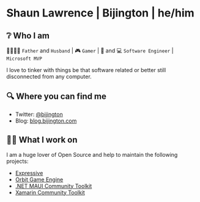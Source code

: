 # Shaun Lawrence | Bijington | he/him

## :grey_question: Who I am

:family_man_woman_girl_girl: `Father` and `Husband` | :video_game: `Gamer` | :iphone: and :computer: `Software Engineer` | `Microsoft MVP`

I love to tinker with things be that software related or better still disconnected from any computer.

## :mag: Where you can find me

- Twitter: [@bijington](https://twitter.com/bijington)
- Blog: [blog.bijington.com](https://blog.bijington.com)

## :technologist: What I work on

I am a huge lover of Open Source and help to maintain the following projects:
- [Expressive](https://github.com/bijington/expressive)
- [Orbit Game Engine](https://github.com/bijington/orbit)
- [.NET MAUI Community Toolkit](https://github.com/CommunityToolkit/Maui)
- [Xamarin Community Toolkit](https://github.com/xamarin/XamarinCommunityToolkit)

